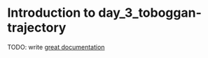 # Introduction to day_3_toboggan-trajectory

TODO: write [great documentation](http://jacobian.org/writing/what-to-write/)
